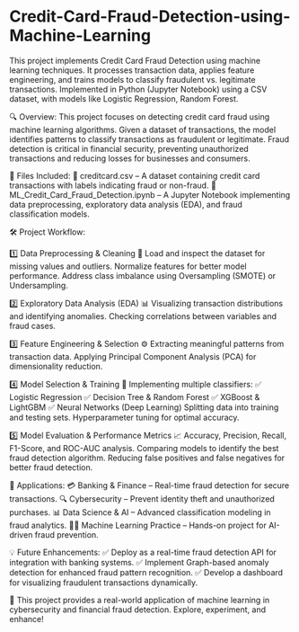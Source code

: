 # Credit-Card-Fraud-Detection-using-Machine-Learning
This project implements Credit Card Fraud Detection using machine learning techniques. It processes transaction data, applies feature engineering, and trains models to classify fraudulent vs. legitimate transactions. Implemented in Python (Jupyter Notebook) using a CSV dataset, with models like Logistic Regression, Random Forest.

🔍 Overview:
This project focuses on detecting credit card fraud using machine learning algorithms. Given a dataset of transactions, the model identifies patterns to classify transactions as fraudulent or legitimate. Fraud detection is critical in financial security, preventing unauthorized transactions and reducing losses for businesses and consumers.

📂 Files Included:
📄 creditcard.csv – A dataset containing credit card transactions with labels indicating fraud or non-fraud.
📜 ML_Credit_Card_Fraud_Detection.ipynb – A Jupyter Notebook implementing data preprocessing, exploratory data analysis (EDA), and fraud classification models.

🛠 Project Workflow:

1️⃣ Data Preprocessing & Cleaning 🧹
Load and inspect the dataset for missing values and outliers.
Normalize features for better model performance.
Address class imbalance using Oversampling (SMOTE) or Undersampling.

2️⃣ Exploratory Data Analysis (EDA) 📊
Visualizing transaction distributions and identifying anomalies.
Checking correlations between variables and fraud cases.

3️⃣ Feature Engineering & Selection ⚙️
Extracting meaningful patterns from transaction data.
Applying Principal Component Analysis (PCA) for dimensionality reduction.

4️⃣ Model Selection & Training 🤖
Implementing multiple classifiers:
✅ Logistic Regression
✅ Decision Tree & Random Forest
✅ XGBoost & LightGBM
✅ Neural Networks (Deep Learning)
Splitting data into training and testing sets.
Hyperparameter tuning for optimal accuracy.

5️⃣ Model Evaluation & Performance Metrics 📈
Accuracy, Precision, Recall, F1-Score, and ROC-AUC analysis.
Comparing models to identify the best fraud detection algorithm.
Reducing false positives and false negatives for better fraud detection.

🎯 Applications:
💳 Banking & Finance – Real-time fraud detection for secure transactions.
🔍 Cybersecurity – Prevent identity theft and unauthorized purchases.
📊 Data Science & AI – Advanced classification modeling in fraud analytics.
🧑‍💻 Machine Learning Practice – Hands-on project for AI-driven fraud prevention.

💡 Future Enhancements:
✅ Deploy as a real-time fraud detection API for integration with banking systems.
✅ Implement Graph-based anomaly detection for enhanced fraud pattern recognition.
✅ Develop a dashboard for visualizing fraudulent transactions dynamically.

🚀 This project provides a real-world application of machine learning in cybersecurity and financial fraud detection. Explore, experiment, and enhance!

